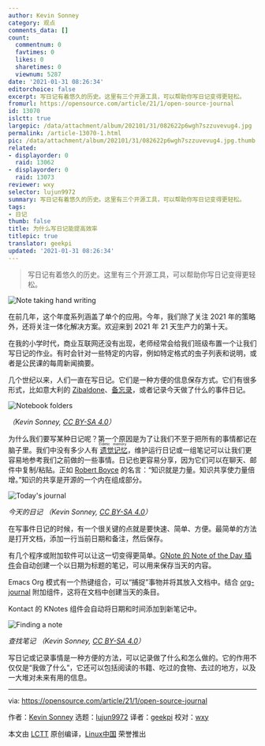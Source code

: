 ```yaml
---
author: Kevin Sonney
category: 观点
comments_data: []
count:
  commentnum: 0
  favtimes: 0
  likes: 0
  sharetimes: 0
  viewnum: 5287
date: '2021-01-31 08:26:34'
editorchoice: false
excerpt: 写日记有着悠久的历史。这里有三个开源工具，可以帮助你写日记变得更轻松。
fromurl: https://opensource.com/article/21/1/open-source-journal
id: 13070
islctt: true
largepic: /data/attachment/album/202101/31/082622p6wgh7szzuvevug4.jpg
permalink: /article-13070-1.html
pic: /data/attachment/album/202101/31/082622p6wgh7szzuvevug4.jpg.thumb.jpg
related:
- displayorder: 0
  raid: 13062
- displayorder: 0
  raid: 13073
reviewer: wxy
selector: lujun9972
summary: 写日记有着悠久的历史。这里有三个开源工具，可以帮助你写日记变得更轻松。
tags:
- 日记
thumb: false
title: 为什么写日记能提高效率
titlepic: true
translator: geekpi
updated: '2021-01-31 08:26:34'
---
```



> 
> 写日记有着悠久的历史。这里有三个开源工具，可以帮助你写日记变得更轻松。
> 
> 
> 


![](/data/attachment/album/202101/31/082622p6wgh7szzuvevug4.jpg "Note taking hand writing")


在前几年，这个年度系列涵盖了单个的应用。今年，我们除了关注 2021 年的策略外，还将关注一体化解决方案。欢迎来到 2021 年 21 天生产力的第十天。


在我的小学时代，商业互联网还没有出现，老师经常会给我们班级布置一个让我们写日记的作业。有时会针对一些特定的内容，例如特定格式的虫子列表和说明，或者是公民课的每周新闻摘要。


几个世纪以来，人们一直在写日记。它们是一种方便的信息保存方式。它们有很多形式，比如意大利的 [Zibaldone](https://en.wikipedia.org/wiki/Zibaldone)、[备忘录](https://en.wikipedia.org/wiki/Commonplace_book)，或者记录今天做了什么的事件日记。


![Notebook folders](/data/attachment/album/202101/31/082636hmtxfv3an3mme3oo.png "Notebook folders")


*（Kevin Sonney, [CC BY-SA 4.0](https://creativecommons.org/licenses/by-sa/4.0/)）*


为什么我们要写某种日记呢？第一个原因是为了让我们不至于把所有的事情都记在脑子里。我们中没有多少人有<ruby> <a href="https://en.wikipedia.org/wiki/Eidetic_memory">  遗觉记忆 </a> <rt>  Eidetic memory </rt></ruby>，维护运行日记或一组笔记可以让我们更容易地参考我们之前做的一些事情。日记也更容易分享，因为它们可以在聊天、邮件中复制/粘贴。正如 [Robert Boyce](https://en.wikipedia.org/wiki/Robert_Boyce) 的名言：“知识就是力量。知识共享使力量倍增。”知识的共享是开源的一个内在组成部分。


![Today's journal](/data/attachment/album/202101/31/082637cgka7okzgnnmibki.png "Today's journal")


*今天的日记 （Kevin Sonney, [CC BY-SA 4.0](https://creativecommons.org/licenses/by-sa/4.0/)）*


在写事件日记的时候，有一个很关键的点就是要快速、简单、方便。最简单的方法是打开文档，添加一行当前日期和备注，然后保存。


有几个程序或附加软件可以让这一切变得更简单。[GNote 的 Note of the Day 插件](https://help.gnome.org/users/gnote/unstable/addin-noteoftheday.html.en)会自动创建一个以日期为标题的笔记，可以用来保存当天的内容。


Emacs Org 模式有一个热键组合，可以“捕捉”事物并将其放入文档中。结合 [org-journal](https://github.com/bastibe/org-journal) 附加组件，这将在文档中创建当天的条目。


Kontact 的 KNotes 组件会自动将日期和时间添加到新笔记中。


![Finding a note](/data/attachment/album/202101/31/082637ytthleszyevuv7ve.png "Finding a note")


*查找笔记 （Kevin Sonney, [CC BY-SA 4.0](https://creativecommons.org/licenses/by-sa/4.0/)）*


写日记或记录事情是一种方便的方法，可以记录做了什么和怎么做的。它的作用不仅仅是“我做了什么”，它还可以包括阅读的书籍、吃过的食物、去过的地方，以及一大堆对未来有用的信息。




---


via: <https://opensource.com/article/21/1/open-source-journal>


作者：[Kevin Sonney](https://opensource.com/users/ksonney) 选题：[lujun9972](https://github.com/lujun9972) 译者：[geekpi](https://github.com/geekpi) 校对：[wxy](https://github.com/wxy)


本文由 [LCTT](https://github.com/LCTT/TranslateProject) 原创编译，[Linux中国](https://linux.cn/) 荣誉推出